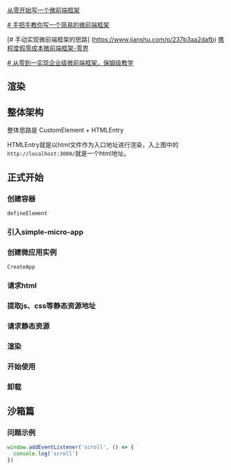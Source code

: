 
[从零开始写一个微前端框架](https://juejin.cn/post/6992041506919940109)

[# 手把手教你写一个简易的微前端框架](https://juejin.cn/post/7069535266733555725)

[# 手动实现微前端框架的思路] (https://www.jianshu.com/p/237b3aa2dafb)
[携程度假零成本微前端框架-零界](https://www.51cto.com/article/721519.html)

[# 从零到一实现企业级微前端框架，保姆级教学](https://cloud.tencent.com/developer/article/1897677)



## 渲染

## 整体架构

整体思路是 CustomElement + HTMLEntry

HTMLEntry就是以html文件作为入口地址进行渲染，入上图中的`http://localhost:3000/`就是一个html地址。


## 正式开始

### 创建容器

`defineElement`

### 引入simple-micro-app

### 创建微应用实例

```
CreateApp
```

### 请求html


### 提取js、css等静态资源地址



### 请求静态资源

### 渲染

### 开始使用

### 卸载

## 沙箱篇

### 问题示例

```js
window.addEventListener('scroll', () => {
  console.log('scroll')
})
```




